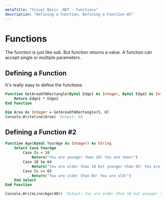 ```yaml
---
metaTitle: "Visual Basic .NET - Functions"
description: "Defining a Function, Defining a Function #2"
---
```


# Functions


The function is just like sub. But function returns a value. A function can accept single or multiple parameters.



## Defining a Function


It's really easy to define the functions.

```vb
Function GetAreaOfARectangle(ByVal Edge1 As Integer, ByVal Edge2 As Integer) As Integer
    Return Edge1 * Edge2
End Function

```

```vb
Dim Area As Integer = GetAreaOfARectangle(5, 8)
Console.Writeline(Area) 'Output: 40

```



## Defining a Function #2


```vb
Function Age(ByVal YourAge As Integer) As String   
    Select Case YourAge
        Case Is < 18
            Return("You are younger than 18! You are teen!")
        Case 18 to 64
            Return("You are older than 18 but younger than 65! You are adult!")
        Case Is >= 65
            Return("You are older than 65! You are old!")                
    End Select
End Function

```

```vb
Console.WriteLine(Age(48)) 'Output: You are older than 18 but younger than 65! You are adult!

```

